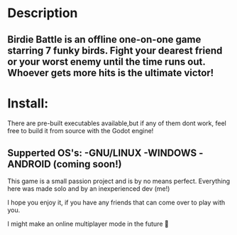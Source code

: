 # Description
Birdie Battle is an offline one-on-one game starring 7 funky birds. Fight your dearest friend or your worst enemy until the time runs out. Whoever gets more hits is the ultimate victor!
--------------
# Install:
There are pre-built executables available,but if any of them dont work, feel free to build it from source with the Godot engine!

Supperted OS's: 
    -GNU/LINUX
    -WINDOWS
    -ANDROID (coming soon!)
--------------

This game is a small passion project and is by no means perfect. Everything here was made solo and by an inexperienced dev (me!)

I hope you enjoy it, if you have any friends that can come over to play with you.

I might make an online multiplayer mode in the future 👀
